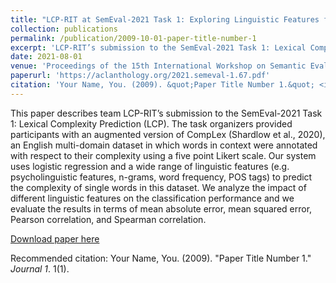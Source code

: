 ```yaml
---
title: "LCP-RIT at SemEval-2021 Task 1: Exploring Linguistic Features for Lexical Complexity Prediction"
collection: publications
permalink: /publication/2009-10-01-paper-title-number-1
excerpt: 'LCP-RIT’s submission to the SemEval-2021 Task 1: Lexical Complexity Prediction (LCP).'
date: 2021-08-01
venue: 'Proceedings of the 15th International Workshop on Semantic Evaluation (SemEval-2021)'
paperurl: 'https://aclanthology.org/2021.semeval-1.67.pdf'
citation: 'Your Name, You. (2009). &quot;Paper Title Number 1.&quot; <i>Journal 1</i>. 1(1).'
---
```

This paper describes team LCP-RIT’s submission to the SemEval-2021 Task 1: Lexical Complexity Prediction (LCP). The task organizers provided participants with an augmented version of CompLex (Shardlow et al., 2020), an English multi-domain dataset in which words in context were annotated with respect to their complexity using a five point Likert scale. Our system uses logistic regression and a wide range of linguistic features (e.g. psycholinguistic features, n-grams, word frequency, POS tags) to predict the complexity of single words in this dataset. We analyze the impact of different linguistic features on the classification performance and we evaluate the results in terms of mean absolute error, mean squared error, Pearson correlation, and Spearman correlation.

[Download paper here](http://ornate-frangollo-c23556.netlify.app/files/paper1.pdf)

Recommended citation: Your Name, You. (2009). "Paper Title Number 1." <i>Journal 1</i>. 1(1).
